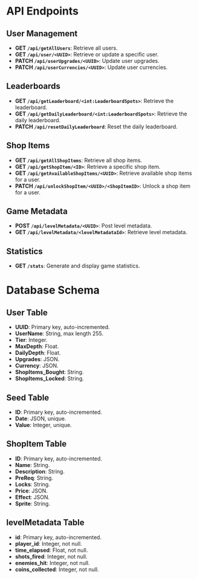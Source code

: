 # API Endpoints

## User Management
- **GET `/api/getAllUsers`**: Retrieve all users.
- **GET `/api/user/<UUID>`**: Retrieve or update a specific user.
- **PATCH `/api/userUpgrades/<UUID>`**: Update user upgrades.
- **PATCH `/api/userCurrencies/<UUID>`**: Update user currencies.

## Leaderboards
- **GET `/api/getLeaderboard/<int:LeaderboardSpots>`**: Retrieve the leaderboard.
- **GET `/api/getDailyLeaderboard/<int:LeaderboardSpots>`**: Retrieve the daily leaderboard.
- **PATCH `/api/resetDailyLeaderboard`**: Reset the daily leaderboard.

## Shop Items
- **GET `/api/getAllShopItems`**: Retrieve all shop items.
- **GET `/api/getShopItem/<ID>`**: Retrieve a specific shop item.
- **GET `/api/getAvailableShopItems/<UUID>`**: Retrieve available shop items for a user.
- **PATCH `/api/unlockShopItem/<UUID>/<ShopItemID>`**: Unlock a shop item for a user.

## Game Metadata
- **POST `/api/levelMetadata/<UUID>`**: Post level metadata.
- **GET `/api/levelMetadata/<levelMetadataId>`**: Retrieve level metadata.

## Statistics
- **GET `/stats`**: Generate and display game statistics.

# Database Schema

## User Table
- **UUID**: Primary key, auto-incremented.
- **UserName**: String, max length 255.
- **Tier**: Integer.
- **MaxDepth**: Float.
- **DailyDepth**: Float.
- **Upgrades**: JSON.
- **Currency**: JSON.
- **ShopItems_Bought**: String.
- **ShopItems_Locked**: String.

## Seed Table
- **ID**: Primary key, auto-incremented.
- **Date**: JSON, unique.
- **Value**: Integer, unique.

## ShopItem Table
- **ID**: Primary key, auto-incremented.
- **Name**: String.
- **Description**: String.
- **PreReq**: String.
- **Locks**: String.
- **Price**: JSON.
- **Effect**: JSON.
- **Sprite**: String.

## levelMetadata Table
- **id**: Primary key, auto-incremented.
- **player_id**: Integer, not null.
- **time_elapsed**: Float, not null.
- **shots_fired**: Integer, not null.
- **enemies_hit**: Integer, not null.
- **coins_collected**: Integer, not null.
